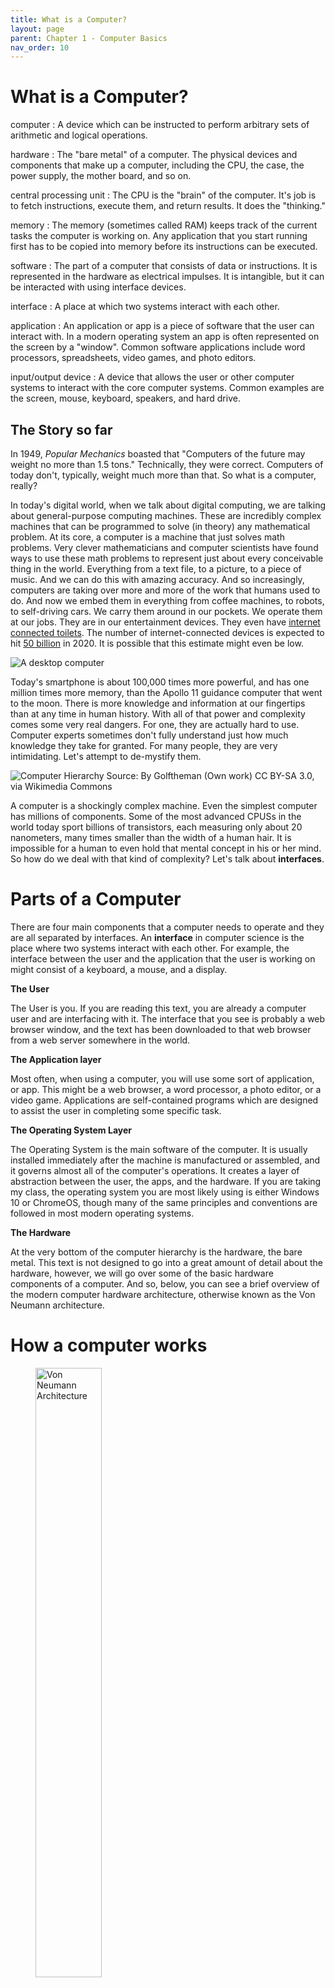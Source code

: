 ```yaml
---
title: What is a Computer?
layout: page
parent: Chapter 1 - Computer Basics
nav_order: 10
---
```


What is a Computer?
===================



computer
: A device which can be instructed to perform arbitrary sets of arithmetic and logical operations.

hardware
: The "bare metal" of a computer. The physical devices and components that make up a computer, including the CPU, the case, the power supply, the mother board, and so on.

central processing unit
: The CPU is the "brain" of the computer. It's job is to fetch instructions, execute them, and return results. It does the "thinking."

memory
: The memory (sometimes called RAM) keeps track of the current tasks the computer is working on. Any application that you start running first has to be copied into memory before its instructions can be executed.

software
: The part of a computer that consists of data or instructions. It is represented in the hardware as electrical impulses. It is intangible, but it can be interacted with using interface devices.

interface
: A place at which two systems interact with each other.

application
: An application or app is a piece of software that the user can interact with. In a modern operating system an app is often represented on the screen by a "window". Common software applications include word processors, spreadsheets, video games, and photo editors.

input/output device
: A device that allows the user or other computer systems to interact with the core computer systems. Common examples are the screen, mouse, keyboard, speakers, and hard drive.

The Story so far
----------------

In 1949, *Popular Mechanics* boasted that "Computers of the future may weight no more than 1.5 tons." Technically, they were correct. Computers of today don't, typically, weight much more than that. So what is a computer, really?

In today's digital world, when we talk about digital computing, we are talking about general-purpose computing machines. These are incredibly complex machines that can be programmed to solve (in theory) any mathematical problem. At its core, a computer is a machine that just solves math problems. Very clever mathematicians and computer scientists have found ways to use these math problems to represent just about every conceivable thing in the world. Everything from a text file, to a picture, to a piece of music. And we can do this with amazing accuracy. And so increasingly, computers are taking over more and more of the work that humans used to do. And now we embed them in everything from coffee machines, to robots, to self-driving cars. We carry them around in our pockets. We operate them at our jobs. They are in our entertainment devices. They even have [internet connected toilets](http://www.wired.com/insights/2014/04/toilet-role-internet-things). The number of internet-connected devices is expected to hit [50 billion](https://techjury.net/blog/how-many-iot-devices-are-there/#gref)
in 2020. It is possible that this estimate might even be low.

![A desktop computer](images/desktop_example.jpg)

Today's smartphone is about 100,000 times more powerful, and has one million times more memory, than the Apollo 11 guidance computer that went to the moon. There is more knowledge and information at our fingertips than at any time in human history. With all of that power and complexity comes some very real dangers. For one, they are actually hard to use. Computer experts sometimes don't fully understand just how much knowledge they take for granted. For many people, they are very intimidating. Let's attempt to de-mystify them.

![Computer Hierarchy **Source:** By Golftheman (Own work) [CC BY-SA 3.0](http://creativecommons.org/licenses/by-sa/3.0), via [Wikimedia Commons](https://commons%20.wikimedia.org/wiki/File%3AOperating_system_placement.svg)](images/hierarchy.png)

A computer is a shockingly complex machine. Even the simplest computer has millions of components. Some of the most advanced CPUSs in the world today sport billions of transistors, each measuring only about 20 nanometers, many times smaller than the width of a human hair. It is impossible for a human to even hold that mental concept in his or her mind. So how do we deal with that kind of complexity? Let's talk about **interfaces**.

Parts of a Computer
===================

There are four main components that a computer needs to operate and they are all separated by interfaces. An **interface** in computer science is the place where two systems interact with each other. For example, the interface between the user and the application that the user is working on might consist of a keyboard, a mouse, and a display.

**The User**

The User is you. If you are reading this text, you are already a computer user and are interfacing with it. The interface that you see is probably a web browser window, and the text has been downloaded to that web browser from a web server somewhere in the world.

**The Application layer**

Most often, when using a computer, you will use some sort of application, or app. This might be a web browser, a word processor, a photo editor, or a video game. Applications are self-contained programs which are designed to assist the user in completing some specific task.

**The Operating System Layer**

The Operating System is the main software of the computer. It is usually installed immediately after the machine is manufactured or assembled, and it governs almost all of the computer's operations. It creates a layer of abstraction between the user, the apps, and the hardware. If you are taking my class, the operating system you are most likely using is either Windows 10 or ChromeOS, though many of the same principles and conventions are followed in most modern operating systems.

**The Hardware**

At the very bottom of the computer hierarchy is the hardware, the bare metal. This text is not designed to go into a great amount of detail about the hardware, however, we will go over some of the basic hardware components of a computer. And so, below, you can see a brief overview of the modern computer hardware architecture, otherwise known as the Von Neumann architecture.

How a computer works
====================

<figure>
<img src="images/vn_arch.png" alt="Von Neumann Architecture" width="50%">
<figcaption>Von Neumann Architecture By Kapooht (Own work) <a href="http://creativecommons.org/licenses/by-sa/3.0">CC BY-SA 3.0</a>, via <a href="https://commons.wikimedia.org/wiki/File%3AVon_Neumann_Architecture.svg">Wikimedia Commons</a></figcaption>

</figure>

The modern concept of a computer follows what’s known as the Von Neumann architecture. What this means is actually pretty simple at its most fundamental. There are three basic components: The computer itself, input devices, and output devices. Let's look at all three of these in turn.

[John von Neumann](https://en.wikipedia.org/wiki/Von_Neumann_architecture), in 1945, conceived of a very simple architecture which we still use today. At its core, a computer has two main components, the Central Processing Unit (the CPU), and a Memory Unit which today we typically call RAM. A computer stores a "program" in memory (RAM), and then the CPU asks the memory unit for the first step of the program (known as an "instruction" and then executes it. It returns any result to memory and then asks for the next step. Over and over until the program ends. Each of these components can be broken further up into sub-components until we get all the way down to the most fundamental parts of the CPU, the transistors, which can be so small that more than four million of them could fit in the period at the end of this sentence.

Inside the Computer

===================

![A Motherboard](images/motherboard.png)

Today's computers are so amazingly complex that no one person can even coherently think about the design as a whole. We design computers in a modular way. One component at a time. The process of integrating these components and getting them to talk to each other is known as "computer organizaion".

Perhaps the most beautiful thing about all of this? For most people, none of that matters. For the sake of making digital technology available to everyone, we have created **interfaces** that shield us from all of that complexity. We don't have to worry about the file system, the clock speed, or the instruction set on our CPU. All we need is to know how to open the word processor so that we can get some work done or start up [Steam](http://store.steampowered.com/) so that we can play a video game.

Input/Output
============

![Common Interface Devices](images/mouse-keyboard.jpg)

It is a pretty poor computer that can't do anything with the result of some operation or computation. And so, almost all computers have some way for a user or other agent to interact with it. The modern home computer might have dozens of input/output devices attached to it. These allow the user to interact with whatever program (or programs) are running on the computer. Some are obvious, but others are a bit more subtle.

**Input Devices**

-   Mouse
-   Keyboard
-   Scanner
-   Game Controller
-   Fingerprint Reader
-   Touchscreen
-   Microphone
-   GPS antenna
-   Bluetooth Chip

**Output Devices**

-   Monitor
-   Touchscreen
-   Speakers
-   Haptic feedback (rumble feature on game controller)
-   Printer
-   Hard drive
-   Jumpdrive

Of course, this list could go on and on. Altogether, these devices are known as Input/Output devices, or I/O devices. Some home computers will have variations on these basic parts. For instance, a gamer might have a high-performance mouse and keyboard, or an XBox 360 controller. An artist might have a digital drawing tablet. A photographer might have a camera set up to transfer photos directly to the computer. Also, your car most likely has many small computers in it which monitor conditions in the car, such as engine temperature. That temperature sensor is an I/O device, and the fan that it it turns on when the temperature gets too high is also an I/O device. Anything that a computer uses to interact with a user or the outside world is a I/O device.

Conclusions
===========

This section is a brief tour of the components that make up a computer system. It's not designed to be comprehensive, but hopefully you have a sense for the sort sort of work that goes into designing these things and maybe a deeper understanding of how all those pieces fit together. Let this new knowledge inform your work as you continue through the rest of the course.
